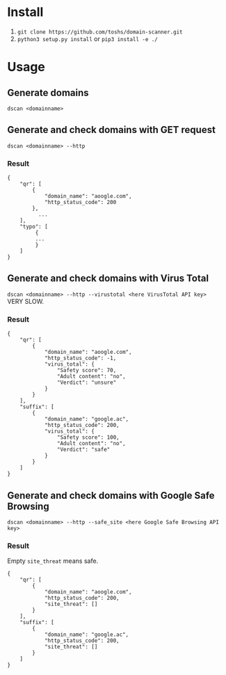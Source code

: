 # Install

1. `git clone https://github.com/toshs/domain-scanner.git`
2. `python3 setup.py install` or `pip3 install -e ./`

# Usage
## Generate domains
`dscan <domainname>`

## Generate and check domains with GET request
`dscan <domainname> --http`
### Result
	{
	    "qr": [
	        {
	            "domain_name": "aoogle.com",
	            "http_status_code": 200
	        },
			  ...
	    ],
	    "typo": [
	    	 { 
	    	 ...
	    	 }
	    ]
	}
## Generate and check domains with Virus Total
`dscan <domainname> --http --virustotal <here VirusTotal API key>`  
VERY SLOW.  
### Result

	{
	    "qr": [
	        {
	            "domain_name": "aoogle.com",
	            "http_status_code": -1,
	            "virus_total": {
	                "Safety score": 70,
	                "Adult content": "no",
	                "Verdict": "unsure"
	            }
	        }
	    ],
	    "suffix": [
	        {
	            "domain_name": "google.ac",
	            "http_status_code": 200,
	            "virus_total": {
	                "Safety score": 100,
	                "Adult content": "no",
	                "Verdict": "safe"
	            }
	        }
	    ]
	}

## Generate and check domains with Google Safe Browsing
`dscan <domainname> --http --safe_site <here Google Safe Browsing API key>`
### Result
Empty `site_threat` means safe.  

	{
	    "qr": [
	        {
	            "domain_name": "aoogle.com",
	            "http_status_code": 200,
	            "site_threat": []
	        }
	    ],
	    "suffix": [
	        {
	            "domain_name": "google.ac",
	            "http_status_code": 200,
	            "site_threat": []
	        }
	    ]
	}

